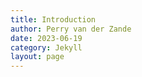 ```yaml
---
title: Introduction 
author: Perry van der Zande
date: 2023-06-19
category: Jekyll
layout: page
---
```


<!-- For our project we have modelled the card game quartets. This is a game played by children from a young age, as it is quite easy to explain and understand. Using this website, we will explain how the game is played, how it is relevant to the course LAMAS, how we have implemented the game and any simplifications to the original game.


This project was made by:  

Lotte Bouma  
Rachelle Bouwens  
Perry van der Zande   -->




<!-- # Ik wil deze pagina weghebbennnn

This project was made by:  

Lotte Bouma  
Rachelle Bouwens  
Perry van der Zande   -->